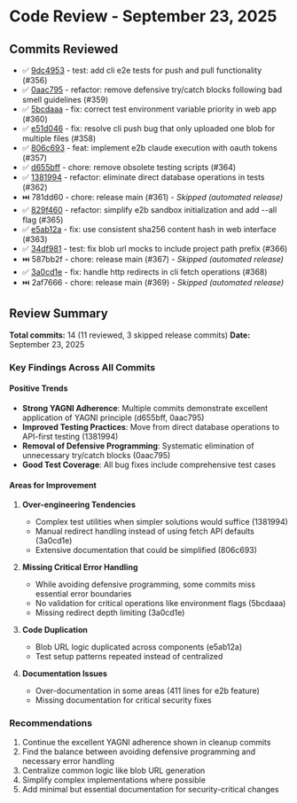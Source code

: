 # Code Review - September 23, 2025

## Commits Reviewed

- ✅ [9dc4953](./review-9dc4953.md) - test: add cli e2e tests for push and pull functionality (#356)
- ✅ [0aac795](./review-0aac795.md) - refactor: remove defensive try/catch blocks following bad smell guidelines (#359)
- ✅ [5bcdaaa](./review-5bcdaaa.md) - fix: correct test environment variable priority in web app (#360)
- ✅ [e51d046](./review-e51d046.md) - fix: resolve cli push bug that only uploaded one blob for multiple files (#358)
- ✅ [806c693](./review-806c693.md) - feat: implement e2b claude execution with oauth tokens (#357)
- ✅ [d655bff](./review-d655bff.md) - chore: remove obsolete testing scripts (#364)
- ✅ [1381994](./review-1381994.md) - refactor: eliminate direct database operations in tests (#362)
- ⏭️ 781dd60 - chore: release main (#361) - *Skipped (automated release)*
- ✅ [829f460](./review-829f460.md) - refactor: simplify e2b sandbox initialization and add --all flag (#365)
- ✅ [e5ab12a](./review-e5ab12a.md) - fix: use consistent sha256 content hash in web interface (#363)
- ✅ [34df981](./review-34df981.md) - test: fix blob url mocks to include project path prefix (#366)
- ⏭️ 587bb2f - chore: release main (#367) - *Skipped (automated release)*
- ✅ [3a0cd1e](./review-3a0cd1e.md) - fix: handle http redirects in cli fetch operations (#368)
- ⏭️ 2af7666 - chore: release main (#369) - *Skipped (automated release)*

## Review Summary

**Total commits:** 14 (11 reviewed, 3 skipped release commits)
**Date:** September 23, 2025

### Key Findings Across All Commits

#### Positive Trends
- **Strong YAGNI Adherence**: Multiple commits demonstrate excellent application of YAGNI principle (d655bff, 0aac795)
- **Improved Testing Practices**: Move from direct database operations to API-first testing (1381994)
- **Removal of Defensive Programming**: Systematic elimination of unnecessary try/catch blocks (0aac795)
- **Good Test Coverage**: All bug fixes include comprehensive test cases

#### Areas for Improvement
1. **Over-engineering Tendencies**
   - Complex test utilities when simpler solutions would suffice (1381994)
   - Manual redirect handling instead of using fetch API defaults (3a0cd1e)
   - Extensive documentation that could be simplified (806c693)

2. **Missing Critical Error Handling**
   - While avoiding defensive programming, some commits miss essential error boundaries
   - No validation for critical operations like environment flags (5bcdaaa)
   - Missing redirect depth limiting (3a0cd1e)

3. **Code Duplication**
   - Blob URL logic duplicated across components (e5ab12a)
   - Test setup patterns repeated instead of centralized

4. **Documentation Issues**
   - Over-documentation in some areas (411 lines for e2b feature)
   - Missing documentation for critical security fixes

### Recommendations
1. Continue the excellent YAGNI adherence shown in cleanup commits
2. Find the balance between avoiding defensive programming and necessary error handling
3. Centralize common logic like blob URL generation
4. Simplify complex implementations where possible
5. Add minimal but essential documentation for security-critical changes